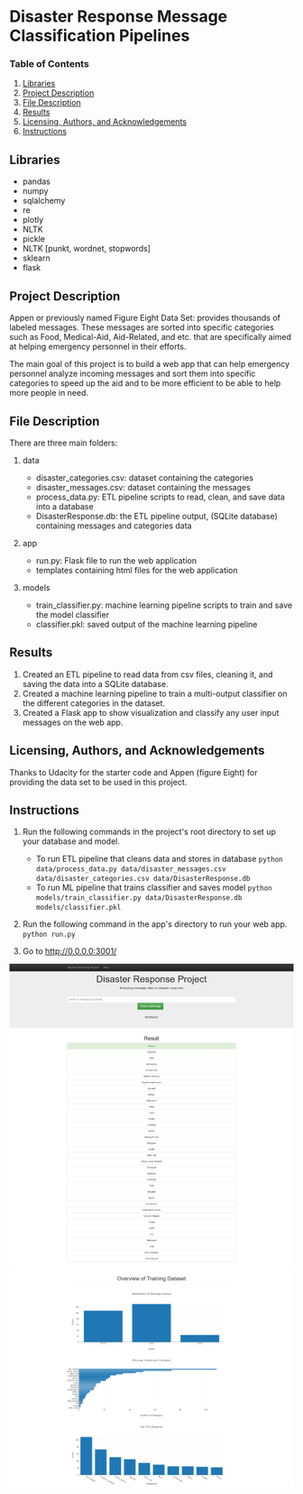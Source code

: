 # Disaster Response Message Classification Pipelines

### Table of Contents

1. [Libraries](#Libraries)
2. [Project Description](#ProjectDescription)
3. [File Description](#FileDescription)
5. [Results](#Results)
7. [Licensing, Authors, and Acknowledgements](#Licensing)
8. [Instructions](#Instructions)


## Libraries <a name="Libraries"></a>
* pandas
* numpy
* sqlalchemy
* re
* plotly
* NLTK
* pickle
* NLTK [punkt, wordnet, stopwords]
* sklearn
* flask

## Project Description <a name="ProjectDescription"></a>
Appen or previously named Figure Eight Data Set: provides thousands of labeled messages. These messages are sorted into specific categories such as Food, Medical-Aid, Aid-Related, and etc. that are specifically aimed at helping emergency personnel in their efforts.

The main goal of this project is to build a web app that can help emergency personnel analyze incoming messages and sort them into specific categories to speed up the aid and to be more efficient to be able to help more people in need.

## File Description <a name="FileDescription"></a>
There are three main folders:

1. data
    - disaster_categories.csv: dataset containing the categories
    - disaster_messages.csv: dataset containing the messages
    - process_data.py: ETL pipeline scripts to read, clean, and save data into a database
    - DisasterResponse.db: the ETL pipeline output, (SQLite database) containing messages and categories data
    
2. app
    - run.py: Flask file to run the web application
    - templates containing html files for the web application
    
3. models
    - train_classifier.py: machine learning pipeline scripts to train and save the model classifier
    - classifier.pkl: saved output of the machine learning pipeline


## Results <a name="Results"></a>
1. Created an ETL pipeline to read data from csv files, cleaning it, and saving the data into a SQLite database.
2. Created a machine learning pipeline to train a multi-output classifier on the different categories in the dataset.
3. Created a Flask app to show visualization and classify any user input messages on the web app.


## Licensing, Authors, and Acknowledgements <a name="Licensing"></a>
Thanks to Udacity for the starter code and Appen (figure Eight) for providing the data set to be used in this project.


## Instructions <a name="Instructions"></a>
1. Run the following commands in the project's root directory to set up your database and model.

    - To run ETL pipeline that cleans data and stores in database
        `python data/process_data.py data/disaster_messages.csv data/disaster_categories.csv data/DisasterResponse.db`
    - To run ML pipeline that trains classifier and saves model
        `python models/train_classifier.py data/DisasterResponse.db models/classifier.pkl`

2. Run the following command in the app's directory to run your web app.
    `python run.py`

3. Go to http://0.0.0.0:3001/

![alt text](https://github.com/navidebra/drsproj/blob/main/Images/Screenshot%202022-08-22%20at%2022-47-35%20Disasters.png)
![alt text](https://github.com/navidebra/drsproj/blob/main/Images/Screenshot%202022-08-22%20at%2022-52-27%20Disasters.png)

